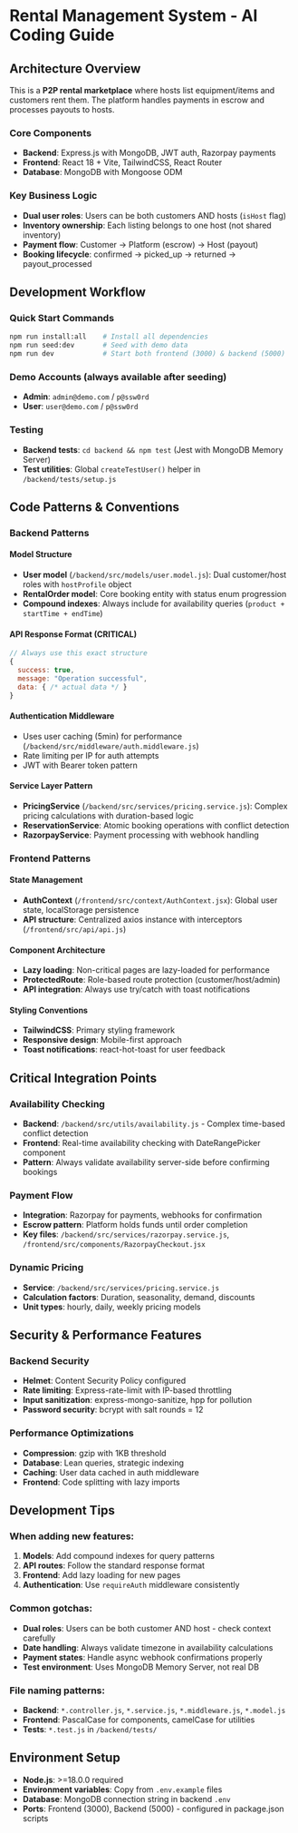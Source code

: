 # Rental Management System - AI Coding Guide

## Architecture Overview

This is a **P2P rental marketplace** where hosts list equipment/items and customers rent them. The platform handles payments in escrow and processes payouts to hosts.

### Core Components
- **Backend**: Express.js with MongoDB, JWT auth, Razorpay payments
- **Frontend**: React 18 + Vite, TailwindCSS, React Router
- **Database**: MongoDB with Mongoose ODM

### Key Business Logic
- **Dual user roles**: Users can be both customers AND hosts (`isHost` flag)
- **Inventory ownership**: Each listing belongs to one host (not shared inventory)
- **Payment flow**: Customer → Platform (escrow) → Host (payout)
- **Booking lifecycle**: confirmed → picked_up → returned → payout_processed

## Development Workflow

### Quick Start Commands
```bash
npm run install:all    # Install all dependencies
npm run seed:dev       # Seed with demo data
npm run dev            # Start both frontend (3000) & backend (5000)
```

### Demo Accounts (always available after seeding)
- **Admin**: `admin@demo.com` / `p@ssw0rd`
- **User**: `user@demo.com` / `p@ssw0rd`

### Testing
- **Backend tests**: `cd backend && npm test` (Jest with MongoDB Memory Server)
- **Test utilities**: Global `createTestUser()` helper in `/backend/tests/setup.js`

## Code Patterns & Conventions

### Backend Patterns

#### Model Structure
- **User model** (`/backend/src/models/user.model.js`): Dual customer/host roles with `hostProfile` object
- **RentalOrder model**: Core booking entity with status enum progression
- **Compound indexes**: Always include for availability queries (`product + startTime + endTime`)

#### API Response Format (CRITICAL)
```javascript
// Always use this exact structure
{
  success: true,
  message: "Operation successful",
  data: { /* actual data */ }
}
```

#### Authentication Middleware
- Uses user caching (5min) for performance (`/backend/src/middleware/auth.middleware.js`)
- Rate limiting per IP for auth attempts
- JWT with Bearer token pattern

#### Service Layer Pattern
- **PricingService** (`/backend/src/services/pricing.service.js`): Complex pricing calculations with duration-based logic
- **ReservationService**: Atomic booking operations with conflict detection
- **RazorpayService**: Payment processing with webhook handling

### Frontend Patterns

#### State Management
- **AuthContext** (`/frontend/src/context/AuthContext.jsx`): Global user state, localStorage persistence
- **API structure**: Centralized axios instance with interceptors (`/frontend/src/api/api.js`)

#### Component Architecture
- **Lazy loading**: Non-critical pages are lazy-loaded for performance
- **ProtectedRoute**: Role-based route protection (customer/host/admin)
- **API integration**: Always use try/catch with toast notifications

#### Styling Conventions
- **TailwindCSS**: Primary styling framework
- **Responsive design**: Mobile-first approach
- **Toast notifications**: react-hot-toast for user feedback

## Critical Integration Points

### Availability Checking
- **Backend**: `/backend/src/utils/availability.js` - Complex time-based conflict detection
- **Frontend**: Real-time availability checking with DateRangePicker component
- **Pattern**: Always validate availability server-side before confirming bookings

### Payment Flow
- **Integration**: Razorpay for payments, webhooks for confirmation
- **Escrow pattern**: Platform holds funds until order completion
- **Key files**: `/backend/src/services/razorpay.service.js`, `/frontend/src/components/RazorpayCheckout.jsx`

### Dynamic Pricing
- **Service**: `/backend/src/services/pricing.service.js`
- **Calculation factors**: Duration, seasonality, demand, discounts
- **Unit types**: hourly, daily, weekly pricing models

## Security & Performance Features

### Backend Security
- **Helmet**: Content Security Policy configured
- **Rate limiting**: Express-rate-limit with IP-based throttling
- **Input sanitization**: express-mongo-sanitize, hpp for pollution
- **Password security**: bcrypt with salt rounds = 12

### Performance Optimizations
- **Compression**: gzip with 1KB threshold
- **Database**: Lean queries, strategic indexing
- **Caching**: User data cached in auth middleware
- **Frontend**: Code splitting with lazy imports

## Development Tips

### When adding new features:
1. **Models**: Add compound indexes for query patterns
2. **API routes**: Follow the standard response format
3. **Frontend**: Add lazy loading for new pages
4. **Authentication**: Use `requireAuth` middleware consistently

### Common gotchas:
- **Dual roles**: Users can be both customer AND host - check context carefully
- **Date handling**: Always validate timezone in availability calculations  
- **Payment states**: Handle async webhook confirmations properly
- **Test environment**: Uses MongoDB Memory Server, not real DB

### File naming patterns:
- **Backend**: `*.controller.js`, `*.service.js`, `*.middleware.js`, `*.model.js`
- **Frontend**: PascalCase for components, camelCase for utilities
- **Tests**: `*.test.js` in `/backend/tests/`

## Environment Setup
- **Node.js**: >=18.0.0 required
- **Environment variables**: Copy from `.env.example` files
- **Database**: MongoDB connection string in backend `.env`
- **Ports**: Frontend (3000), Backend (5000) - configured in package.json scripts
